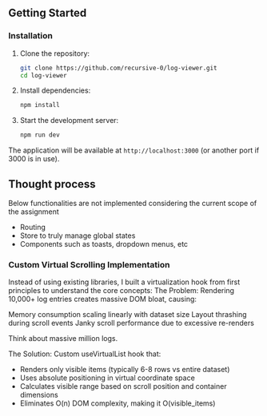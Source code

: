 ## Getting Started

### Installation
1. Clone the repository:
   ```bash
   git clone https://github.com/recursive-0/log-viewer.git
   cd log-viewer 
   ```

2. Install dependencies:
   ```bash
   npm install
   ```

3. Start the development server:
   ```bash
   npm run dev
   ```

The application will be available at `http://localhost:3000` (or another port if 3000 is in use).


## Thought process

Below functionalities are not implemented considering the current scope of the assignment

- Routing
- Store to truly manage global states
- Components such as toasts, dropdown menus, etc


### Custom Virtual Scrolling Implementation

Instead of using existing libraries, I built a virtualization hook from first principles to understand the core concepts:
The Problem: Rendering 10,000+ log entries creates massive DOM bloat, causing:

Memory consumption scaling linearly with dataset size
Layout thrashing during scroll events
Janky scroll performance due to excessive re-renders

Think about massive million logs.

The Solution: Custom useVirtualList hook that:

- Renders only visible items (typically 6-8 rows vs entire dataset)
- Uses absolute positioning in virtual coordinate space
- Calculates visible range based on scroll position and container dimensions
- Eliminates O(n) DOM complexity, making it O(visible_items)